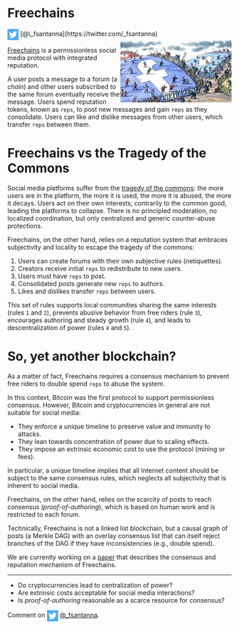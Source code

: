 # Freechains

<img src="../twitter.png" style="vertical-align:middle">
[@\_fsantanna](https://twitter.com/_fsantanna)

<img src="tragedy.jpeg" align="right" width="250" title="(from Financial Times)">

<!--
https://www.ft.com/content/ec74ce54-d3e1-11e7-8c9a-d9c0a5c8d5c9
-->

[Freechains][1] is a permissionless social media protocol with integrated
reputation.

A user posts a message to a forum (a *chain*) and other users subscribed to the
same forum eventually receive the message.
Users spend reputation tokens, known as `reps`, to post new messages and gain
`reps` as they consolidate.
Users can like and dislike messages from other users, which transfer `reps`
between them.

# Freechains vs the Tragedy of the Commons

Social media platforms suffer from the [tragedy of the commons][2]:
    the more users are in the platform,
    the more it is used,
    the more it is abused,
    the more it decays.
Users act on their own interests, contrarily to the common good, leading the
platforms to collapse.
There is no principled moderation, no localized coordination, but only
centralized and generic counter-abuse protections.

Freechains, on the other hand, relies on a reputation system that embraces
subjectivity and locality to escape the tragedy of the commons:

1. Users can create forums with their own subjective rules (netiquettes).
2. Creators receive initial `reps` to redistribute to new users.
3. Users must have `reps` to post.
4. Consolidated posts generate new `reps` to authors.
5. Likes and dislikes transfer `reps` between users.

This set of rules
    supports local communities sharing the same interests (rules `1` and `2`),
    prevents abusive behavior from free riders (rule `3`),
    encourages authoring and steady growth (rule `4`), and
    leads to descentralization of power (rules `4` and `5`).

# So, yet another blockchain?

As a matter of fact, Freechains requires a consensus mechanism to prevent free
riders to double spend `reps` to abuse the system.

In this context, Bitcoin was the first protocol to support permissionless
consensus.
However, Bitcoin and cryptocurrencies in general are not suitable for social
media:

- They enforce a unique timeline to preserve value and immunity to attacks.
- They lean towards concentration of power due to scaling effects.
- They impose an extrinsic economic cost to use the protocol (mining or fees).

In particular, a unique timeline implies that all Internet content should be
subject to the same consensus rules, which neglects all subjectivity that is
inherent to social media.

Freechains, on the other hand, relies on the scarcity of posts to reach
consensus (*proof-of-authoring*), which is based on human work and is
restricted to each forum.

Technically, Freechains is not a linked list blockchain, but a causal graph
of posts (a Merkle DAG) with an overlay consensus list that can itself reject
branches of the DAG if they have inconsistencies (e.g., double spend).

We are currently working on a [paper][3] that describes the consensus and
reputation mechanism of Freechains.

[1]: https://github.com/Freechains/README/
[2]: https://en.wikipedia.org/wiki/Tragedy_of_the_commons
[3]: http://ceu-lang.org/chico/papers/fc_xxx22_pre.pdf

---

- Do cryptocurrencies lead to centralization of power?
- Are extrinsic costs acceptable for social media interactions?
- Is *proof-of-authoring* reasonable as a scarce resource for consensus?

Comment on <img src="../twitter.png" style="vertical-align:middle">
[@\_fsantanna](https://twitter.com/_fsantanna/status/1535752374744227843).
